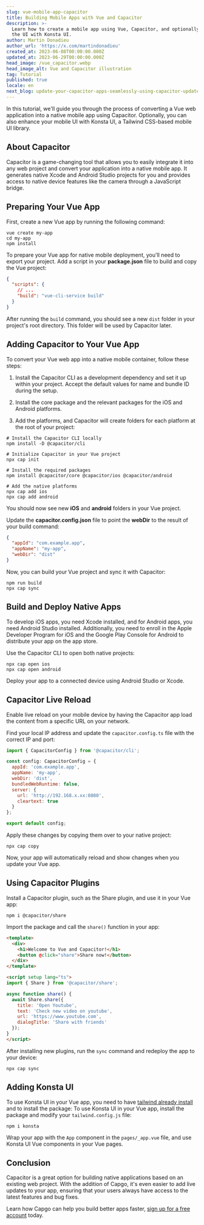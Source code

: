 ```yaml
---
slug: vue-mobile-app-capacitor
title: Building Mobile Apps with Vue and Capacitor
description: >-
  Learn how to create a mobile app using Vue, Capacitor, and optionally enhance
  the UI with Konsta UI.
author: Martin Donadieu
author_url: 'https://x.com/martindonadieu'
created_at: 2023-06-08T00:00:00.000Z
updated_at: 2023-06-29T00:00:00.000Z
head_image: /vue_capacitor.webp
head_image_alt: Vue and Capacitor illustration
tag: Tutorial
published: true
locale: en
next_blog: update-your-capacitor-apps-seamlessly-using-capacitor-updater
---
```


In this tutorial, we'll guide you through the process of converting a Vue web application into a native mobile app using Capacitor. Optionally, you can also enhance your mobile UI with Konsta UI, a Tailwind CSS-based mobile UI library.

## About Capacitor

Capacitor is a game-changing tool that allows you to easily integrate it into any web project and convert your application into a native mobile app. It generates native Xcode and Android Studio projects for you and provides access to native device features like the camera through a JavaScript bridge.

## Preparing Your Vue App

First, create a new Vue app by running the following command:

```shell
vue create my-app
cd my-app
npm install
```

To prepare your Vue app for native mobile deployment, you'll need to export your project. Add a script in your **package.json** file to build and copy the Vue project:

```json
{
  "scripts": {
    // ...
    "build": "vue-cli-service build"
  }
}
```

After running the `build` command, you should see a new `dist` folder in your project's root directory. This folder will be used by Capacitor later.

## Adding Capacitor to Your Vue App

To convert your Vue web app into a native mobile container, follow these steps:

1. Install the Capacitor CLI as a development dependency and set it up within your project. Accept the default values for name and bundle ID during the setup.

2. Install the core package and the relevant packages for the iOS and Android platforms.

3. Add the platforms, and Capacitor will create folders for each platform at the root of your project:

```shell
# Install the Capacitor CLI locally
npm install -D @capacitor/cli

# Initialize Capacitor in your Vue project
npx cap init

# Install the required packages
npm install @capacitor/core @capacitor/ios @capacitor/android

# Add the native platforms
npx cap add ios
npx cap add android
```

You should now see new **iOS** and **android** folders in your Vue project.

Update the **capacitor.config.json** file to point the **webDir** to the result of your build command:

```json
{
  "appId": "com.example.app",
  "appName": "my-app",
  "webDir": "dist"
}
```

Now, you can build your Vue project and sync it with Capacitor:

```shell
npm run build
npx cap sync
```

## Build and Deploy Native Apps

To develop iOS apps, you need Xcode installed, and for Android apps, you need Android Studio installed. Additionally, you need to enroll in the Apple Developer Program for iOS and the Google Play Console for Android to distribute your app on the app store.

Use the Capacitor CLI to open both native projects:

```shell
npx cap open ios
npx cap open android
```

Deploy your app to a connected device using Android Studio or Xcode.

## Capacitor Live Reload

Enable live reload on your mobile device by having the Capacitor app load the content from a specific URL on your network.

Find your local IP address and update the `capacitor.config.ts` file with the correct IP and port:

```javascript
import { CapacitorConfig } from '@capacitor/cli';

const config: CapacitorConfig = {
  appId: 'com.example.app',
  appName: 'my-app',
  webDir: 'dist',
  bundledWebRuntime: false,
  server: {
    url: 'http://192.168.x.xx:8080',
    cleartext: true
  }
};

export default config;
```

Apply these changes by copying them over to your native project:

```shell
npx cap copy
```

Now, your app will automatically reload and show changes when you update your Vue app.

## Using Capacitor Plugins

Install a Capacitor plugin, such as the Share plugin, and use it in your Vue app:

```shell
npm i @capacitor/share
```

Import the package and call the `share()` function in your app:

```html
<template>
  <div>
    <h1>Welcome to Vue and Capacitor!</h1>
    <button @click="share">Share now!</button>
  </div>
</template>

<script setup lang="ts">
import { Share } from '@capacitor/share';

async function share() {
  await Share.share({
    title: 'Open Youtube',
    text: 'Check new video on youtube',
    url: 'https://www.youtube.com',
    dialogTitle: 'Share with friends'
  });
}
</script>
```

After installing new plugins, run the `sync` command and redeploy the app to your device:

```
npx cap sync
```

## Adding Konsta UI

To use Konsta UI in your Vue app, you need to have [tailwind already install](https://tailwindcss.com/docs/guides/vite/#vue) and to install the package:
To use Konsta UI in your Vue app, install the package and modify your `tailwind.config.js` file:

```shell
npm i konsta
```

Wrap your app with the `App` component in the `pages/_app.vue` file, and use Konsta UI Vue components in your Vue pages.

## Conclusion

Capacitor is a great option for building native applications based on an existing web project. With the addition of Capgo, it's even easier to add live updates to your app, ensuring that your users always have access to the latest features and bug fixes.

Learn how Capgo can help you build better apps faster, [sign up for a free account](/register/) today.
